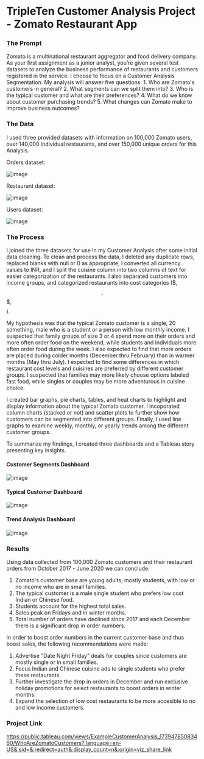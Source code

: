 # TripleTen Customer Analysis Project - Zomato Restaurant App

### The Prompt
Zomato is a multinational restaurant aggregator and food delivery company. As your first assignment as a junior analyst, you’re given several test datasets to analyze the business performance of restaurants and customers registered in the service. I choose to focus on a Customer Analysis Segmentation. My analysis will answer five questions: 
	1. Who are Zomato's customers in general?
	2. What segments can we split them into?
	3. Who is the typical customer and what are their preferences?
	4. What do we know about customer purchasing trends?
	5. What changes can Zomato make to improve business outcomes?

### The Data
I used three provided datasets with information on 100,000 Zomato users, over 140,000 individual restaurants, and over 150,000 unique orders for this Analysis. 

Orders dataset:

![image](https://github.com/user-attachments/assets/d394558c-fdb8-464e-a18c-4c187f43b43d)

Restaurant dataset: 

![image](https://github.com/user-attachments/assets/49ffd144-df07-49e9-b04d-de7cdeedbce5)

Users dataset: 

![image](https://github.com/user-attachments/assets/4dd0ad03-987b-4aa1-b291-e7144a9fa729)

### The Process
I joined the three datasets for use in my Customer Analysis after some initial data cleaning. To clean and process the data, I deleted any duplicate rows, replaced blanks with null or 0 as appropriate, I converted all currency values to INR, and I split the cuisine column into two columns of text for easier categorization of the restaurants. I also separated customers into income groups, and categorized restaurants into cost categories ($, $$, $$$, $$$$). 

My hypothesis was that the typical Zomato customer is a single, 20 something, male who is a student or a person with low monthly income. I suspected that family groups of size 3 or 4 spend more on their orders and more often order food on the weekend, while students and individuals more often order food during the week. I also expected to find that more orders are placed during colder months (December thru February) than in warmer months (May thru July). I expected to find some differences in which restaurant cost levels and cuisines are preferred by different customer groups. I suspected that families may more likely choose options labeled fast food, while singles or couples may be more adventurous in cuisine choice.    

I created bar graphs, pie charts, tables, and heat charts to highlight and display information about the typical Zomato customer. I incoporated column charts (stacked or not) and scatter plots to further show how customers can be segmented into different groups. Finally, I used line graphs to examine weekly, monthly, or yearly trends among the different customer groups. 

To summarize my findings, I created three dashboards and a Tableau story presenting key insights.

#### Customer Segments Dashboard
![image](https://github.com/user-attachments/assets/bad986ea-3743-453a-b46a-eb2e4562217d)

#### Typical Customer Dashboard
![image](https://github.com/user-attachments/assets/d99e9210-32ac-4be3-86b0-b406e3b312d6)

#### Trend Analysis Dashboard
![image](https://github.com/user-attachments/assets/1473c924-5225-4e3c-b52c-f62a3ee2d306)

### Results
Using data collected from 100,000 Zomato customers and their restaurant orders from October 2017 - June 2020 we can conclude: 
  1. Zomato's customer base are young adults, mostly students, with low or no income who are in small families.
  2. The typical customer is a male single student who prefers low cost Indian or Chinese food.
  3. Students account for the highest total sales.
  4. Sales peak on Fridays and in winter months.
  5. Total number of orders have declined since 2017 and each December there is a significant drop in order numbers.

In order to boost order numbers in the current customer base and thus boost sales, the following recommendations were made:
  1. Advertise "Date Night Friday" deals for couples since customers are mostly single or in small families.
  2. Focus Indian and Chinese cuisine ads to single students who prefer these restaurants.
  3. Further investigate the drop in orders in December and run exclusive holiday promotions for select restaurants to boost orders in winter months.
  4. Expand the selection of low cost restaurants to be more accesible to no and low income customers.

### Project Link
https://public.tableau.com/views/ExampleCustomerAnalysis_17394785083460/WhoAreZomatoCustomers?:language=en-US&:sid=&:redirect=auth&:display_count=n&:origin=viz_share_link
